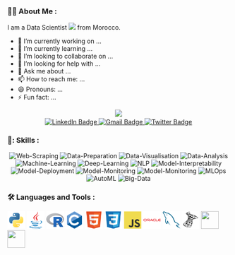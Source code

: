 


### :man_technologist: About Me :

I am a Data Scientist <img src="https://media.giphy.com/media/WUlplcMpOCEmTGBtBW/giphy.gif" width="30"> from Morocco.

- 🔭 I’m currently working on ...
- 🌱 I’m currently learning ...
- 👯 I’m looking to collaborate on ...
- 🤔 I’m looking for help with ...
- 💬 Ask me about ...
- 📫 How to reach me: ...
- 😄 Pronouns: ...
- ⚡ Fun fact: ...


<div id="header" align="center">
  <img src="https://media.giphy.com/media/M9gbBd9nbDrOTu1Mqx/giphy.gif" width="100"/>
</div>


<div id="badges" align="center">
  <a href="https://www.linkedin.com/in/abdelhafid-ayaou/">
    <img src="https://img.shields.io/badge/LinkedIn-blue?style=for-the-badge&logo=linkedin&logoColor=white" alt="LinkedIn Badge"/>
  </a>
  <a href="mailto: ayaou.hafid@gmail.com">
    <img src="https://img.shields.io/badge/gmail-red?style=for-the-badge&logo=Gmail&logoColor=white" alt="Gmail Badge"/>
  </a>
  <a href="your-twitter-URL">
    <img src="https://img.shields.io/badge/Twitter-blue?style=for-the-badge&logo=twitter&logoColor=white" alt="Twitter Badge"/>
  </a>
</div>

### 🧠: Skills :
<div align="center">
  <img src="https://img.shields.io/badge/-Web Scraping-red?style=for-the-badge" alt="Web-Scraping"/>
  <img src="https://img.shields.io/badge/-Data Preparation-brightgreen?style=for-the-badge" alt="Data-Preparation"/>
  <img src="https://img.shields.io/badge/-Data Visualisation-green?style=for-the-badge" alt="Data-Visualisation"/>
  <img src="https://img.shields.io/badge/-Data Analysis-yellowgreen?style=for-the-badge" alt="Data-Analysis"/>
  <img src="https://img.shields.io/badge/-Machine Learning-yellow?style=for-the-badge" alt="Machine-Learning"/>
  <img src="https://img.shields.io/badge/-Deep Learning-orange?style=for-the-badge" alt="Deep-Learning"/>
  <img src="https://img.shields.io/badge/-NLP-red?style=for-the-badge" alt="NLP"/>
  <img src="https://img.shields.io/badge/-Model Interpretability-blue?style=for-the-badge" alt="Model-Interpretability"/>
  <img src="https://img.shields.io/badge/-Model Deployment-lightgrey?style=for-the-badge" alt="Model-Deployment"/>
  <img src="https://img.shields.io/badge/-Model Monitoring-success?style=for-the-badge" alt="Model-Monitoring"/>
  <img src="https://img.shields.io/badge/-Model Monitoring-9cf?style=for-the-badge" alt="Model-Monitoring"/>
  <img src="https://img.shields.io/badge/-MLOps-success?style=for-the-badge" alt="MLOps"/>
  <img src="https://img.shields.io/badge/-AutoML-blueviolet?style=for-the-badge" alt="AutoML"/>
  <img src="https://img.shields.io/badge/-Big Data-red?style=for-the-badge" alt="Big-Data"/>
</div>



### :hammer_and_wrench: Languages and Tools :

<div>
  <img src="https://github.com/devicons/devicon/blob/master/icons/python/python-original.svg" title="Python" alt="Python" width="40" height="40"/>
  <img src="https://github.com/devicons/devicon/blob/master/icons/java/java-original.svg" title="Java" alt="Java" width="40" height="40"/>
  <img src="https://github.com/devicons/devicon/blob/master/icons/r/r-original.svg" title="R" alt="R" width="40" height="40"/>
  <img src="https://github.com/devicons/devicon/blob/master/icons/c/c-original.svg" title="C" alt="C" width="40" height="40"/>
  <img src="https://github.com/devicons/devicon/blob/master/icons/html5/html5-original.svg" title="HTML" alt="HTML" width="40" height="40"/>
  <img src="https://github.com/devicons/devicon/blob/master/icons/css3/css3-original.svg" title="CSS" alt="CSS" width="40" height="40"/>
  <img src="https://github.com/devicons/devicon/blob/master/icons/javascript/javascript-original.svg" title="Js" alt="Js" width="40" height="40"/>
  <img src="https://github.com/devicons/devicon/blob/master/icons/oracle/oracle-original.svg" title="Oracle" alt="Oracle" width="40" height="40"/>
  <img src="https://github.com/devicons/devicon/blob/master/icons/mysql/mysql-original.svg" title="MySQL" alt="MySQL" width="40" height="40"/>
  <img src="https://github.com/devicons/devicon/blob/master/icons/microsoftsqlserver/microsoftsqlserver-plain.svg" title="MSQL" alt="MSQL" width="40" height="40"/>
  <img src="" title="" alt="" width="40" height="40"/>
  <img src="" title="" alt="" width="40" height="40"/>
  
  
</div>

<!--
**JhingleDiff/JhingleDiff** is a ✨ _special_ ✨ repository because its `README.md` (this file) appears on your GitHub profile.

Here are some ideas to get you started:

- 🔭 I’m currently working on ...
- 🌱 I’m currently learning ...
- 👯 I’m looking to collaborate on ...
- 🤔 I’m looking for help with ...
- 💬 Ask me about ...
- 📫 How to reach me: ...
- 😄 Pronouns: ...
- ⚡ Fun fact: ...
-->
